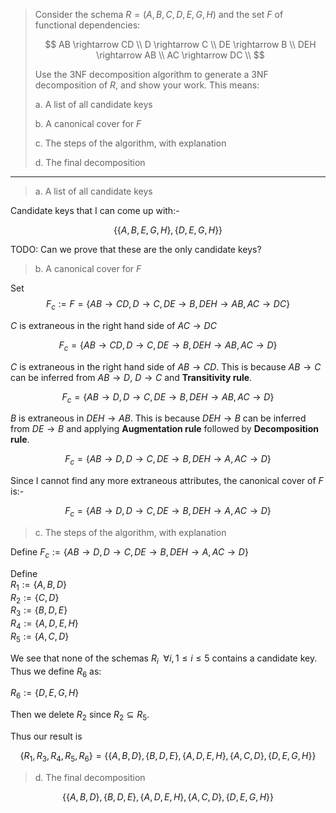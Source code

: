 > Consider the schema $R = (A,B,C,D,E,G,H)$ and the set $F$ of functional 
> dependencies: 
> 
> $$
> AB \rightarrow CD \\
> D \rightarrow C \\
> DE \rightarrow B \\
> DEH \rightarrow AB \\
> AC \rightarrow DC \\
> $$
> 
> Use the 3NF decomposition algorithm to generate a 3NF decomposition of $R$, 
> and show your work. This means: 
> 
> a. A list of all candidate keys
> 
> b. A canonical cover for $F$ 
> 
> c. The steps of the algorithm, with explanation
> 
> d. The final decomposition

--------------------------------

> a. A list of all candidate keys

Candidate keys that I can come up with:- 

$$
\{ \{A, B, E, G, H\}, \{D, E, G, H\} \}
$$

TODO: Can we prove that these are the only candidate keys? 

> b. A canonical cover for $F$ 

Set 
$$
F_c := F = \{AB \rightarrow CD, D \rightarrow C,  DE \rightarrow B, DEH \rightarrow AB, AC \rightarrow DC\}
$$

$C$ is extraneous in the right hand side of $AC \rightarrow DC$

$$
F_c = \{AB \rightarrow CD, D \rightarrow C,  DE \rightarrow B, DEH \rightarrow AB, AC \rightarrow D\}
$$

$C$ is extraneous in the right hand side of $AB \rightarrow CD$. This is because 
$AB \rightarrow C$ can be inferred from $AB \rightarrow D$, $D \rightarrow C$
and **Transitivity rule**. 

$$
F_c = \{AB \rightarrow D, D \rightarrow C,  DE \rightarrow B, DEH \rightarrow AB, AC \rightarrow D\}
$$

$B$ is extraneous in $DEH \rightarrow AB$. This is because $DEH \rightarrow B$ can be 
inferred from $DE \rightarrow B$ and applying **Augmentation rule** followed by 
**Decomposition rule**. 

$$
F_c = \{AB \rightarrow D, D \rightarrow C,  DE \rightarrow B, DEH \rightarrow A, AC \rightarrow D\}
$$

Since I cannot find any more extraneous attributes, the canonical cover of $F$ is:-

$$
F_c = \{AB \rightarrow D, D \rightarrow C,  DE \rightarrow B, DEH \rightarrow A, AC \rightarrow D\}
$$

> c. The steps of the algorithm, with explanation

Define $F_c :=  \{AB \rightarrow D, D \rightarrow C,  DE \rightarrow B, DEH \rightarrow A, AC \rightarrow D\}$

Define <br>
$R_1 := \{A, B, D\}$ <br>
$R_2 := \{C, D\}$ <br>
$R_3 := \{B, D, E\}$ <br>
$R_4 := \{A, D, E, H\}$ <br>
$R_5 := \{A, C, D\}$ <br>

We see that none of the schemas $R_i \:\: \forall i, 1 \leq i \leq 5$ contains a 
candidate key. Thus we define $R_6$ as:

$R_6 :=  \{D, E, G, H\}$ 

Then we delete $R_2$ since $R_2 \subseteq R_5$. 

Thus our result is 

$$
\{ R_1, R_3, R_4, R_5, R_6 \} = \{ \{A, B, D\}, \{B, D, E\}, \{A, D, E, H\}, \{A, C, D\}, \{D, E, G, H\} \}
$$

> d. The final decomposition

$$
\{ \{A, B, D\}, \{B, D, E\}, \{A, D, E, H\}, \{A, C, D\}, \{D, E, G, H\} \}
$$